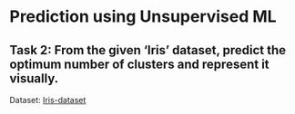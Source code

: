 # Prediction using Unsupervised ML
## Task 2: From the given ‘Iris’ dataset, predict the optimum number of clusters and represent it visually.

Dataset: [Iris-dataset](https://bit.ly/3kXTdox)



